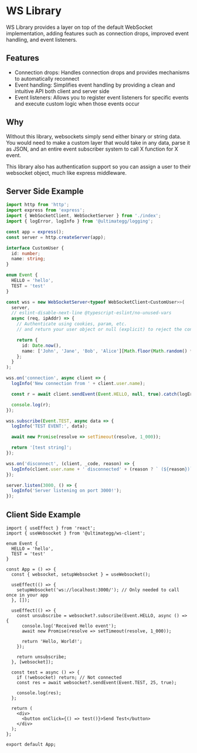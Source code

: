 # WS Library

WS Library provides a layer on top of the default WebSocket implementation, adding features such as connection drops, improved event handling, and event listeners.

## Features

- Connection drops: Handles connection drops and provides mechanisms to automatically reconnect
- Event handling: Simplifies event handling by providing a clean and intuitive API both client and server side
- Event listeners: Allows you to register event listeners for specific events and execute custom logic when those events occur

## Why

Without this library, websockets simply send either binary or string data. You would need to make a custom
layer that would take in any data, parse it as JSON, and an entire event subscriber system to call X function for X event.

This library also has authentication support so you can assign a user to their websocket object, much like
express middleware.

## Server Side Example

```typescript
import http from 'http';
import express from 'express';
import { WebSocketClient, WebSocketServer } from './index';
import { logError, logInfo } from '@ultimategg/logging';

const app = express();
const server = http.createServer(app);

interface CustomUser {
  id: number;
  name: string;
}

enum Event {
  HELLO = 'hello',
  TEST = 'test'
}

const wss = new WebSocketServer<typeof WebSocketClient<CustomUser>>(
  server,
  // eslint-disable-next-line @typescript-eslint/no-unused-vars
  async (req, ipAddr) => {
    // Authenticate using cookies, param, etc.
    // and return your user object or null (explicit) to reject the connection

    return {
      id: Date.now(),
      name: ['John', 'Jane', 'Bob', 'Alice'][Math.floor(Math.random() * 4)]
    };
  }
);

wss.on('connection', async client => {
  logInfo('New connection from ' + client.user.name);

  const r = await client.sendEvent(Event.HELLO, null, true).catch(logError);

  console.log(r);
});

wss.subscribe(Event.TEST, async data => {
  logInfo('TEST EVENT:', data);

  await new Promise(resolve => setTimeout(resolve, 1_000));

  return '[test string]';
});

wss.on('disconnect', (client, _code, reason) => {
  logInfo(client.user.name + ' disconnected' + (reason ? ` (${reason})` : ''));
});

server.listen(3000, () => {
  logInfo('Server listening on port 3000!');
});
```

## Client Side Example

```tsx
import { useEffect } from 'react';
import { useWebsocket } from '@ultimategg/ws-client';

enum Event {
  HELLO = 'hello',
  TEST = 'test'
}

const App = () => {
  const { websocket, setupWebsocket } = useWebsocket();

  useEffect(() => {
    setupWebsocket('ws://localhost:3000/'); // Only needed to call once in your app
  }, []);

  useEffect(() => {
    const unsubscribe = websocket?.subscribe(Event.HELLO, async () => {
      console.log('Received Hello event');
      await new Promise(resolve => setTimeout(resolve, 1_000));

      return 'Hello, World!';
    });

    return unsubscribe;
  }, [websocket]);

  const test = async () => {
    if (!websocket) return; // Not connected
    const res = await websocket?.sendEvent(Event.TEST, 25, true);

    console.log(res);
  };

  return (
    <div>
      <button onClick={() => test()}>Send Test</button>
    </div>
  );
};

export default App;
```
